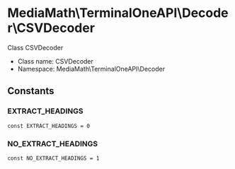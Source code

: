 MediaMath\TerminalOneAPI\Decoder\CSVDecoder
===============

Class CSVDecoder




* Class name: CSVDecoder
* Namespace: MediaMath\TerminalOneAPI\Decoder



Constants
----------


### EXTRACT_HEADINGS

    const EXTRACT_HEADINGS = 0





### NO_EXTRACT_HEADINGS

    const NO_EXTRACT_HEADINGS = 1








